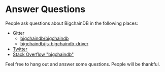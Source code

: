 # Answer Questions

People ask questions about BigchainDB in the following places:

- Gitter
  - [bigchaindb/bigchaindb](https://gitter.im/bigchaindb/bigchaindb)
  - [bigchaindb/js-bigchaindb-driver](https://gitter.im/bigchaindb/js-bigchaindb-driver)
- [Twitter](https://twitter.com/bigchaindb)
- [Stack Overflow "bigchaindb"](https://stackoverflow.com/search?q=bigchaindb)

Feel free to hang out and answer some questions. People will be thankful.
